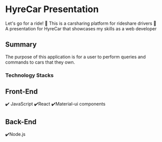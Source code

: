 # HyreCar Presentation

Let's go for a ride! :car: This is a carsharing platform for rideshare drivers :car:
<br>
A presentation for HyreCar that showcases my skills as a web developer

## Summary

The purpose of this application is for a user to perform queries and commands to cars that they own.

### Technology Stacks

## Front-End

✔️ JavaScript
✔️React
✔️Material-ui components

## Back-End

✔️Node.js
